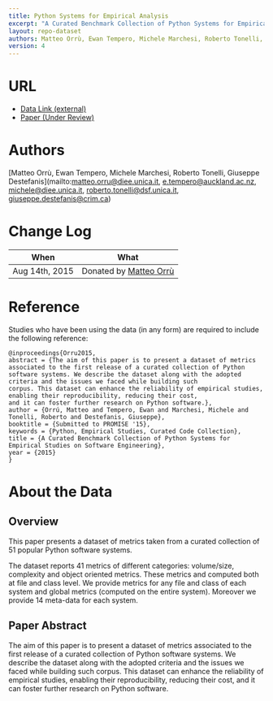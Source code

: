 ```yaml
---
title: Python Systems for Empirical Analysis
excerpt: "A Curated Benchmark Collection of Python Systems for Empirical Studies on Software Engineering"
layout: repo-dataset
authors: Matteo Orrù, Ewan Tempero, Michele Marchesi, Roberto Tonelli, Giuseppe Destefanis
version: 4
---
```


# URL

* [Data Link (external)](http://agile.diee.unica.it/PROMISE2015/)
* [Paper (Under Review)]()

# Authors
[Matteo Orrù, Ewan Tempero, Michele Marchesi, Roberto Tonelli, Giuseppe Destefanis](mailto:matteo.orru@diee.unica.it, e.tempero@auckland.ac.nz, michele@diee.unica.it, roberto.tonelli@dsf.unica.it, giuseppe.destefanis@crim.ca)

# Change Log

When | What
---- | ----
Aug 14th, 2015 | Donated by [Matteo Orrù](matteo.orru@diee.unica.it)

# Reference

Studies who have been using the data (in any form) are required to include the following reference:

```
@inproceedings{Orru2015, 
abstract = {The aim of this paper is to present a dataset of metrics associated to the first release of a curated collection of Python 
software systems. We describe the dataset along with the adopted criteria and the issues we faced while building such 
corpus. This dataset can enhance the reliability of empirical studies, enabling their reproducibility, reducing their cost, 
and it can foster further research on Python software.}, 
author = {Orrú, Matteo and Tempero, Ewan and Marchesi, Michele and Tonelli, Roberto and Destefanis, Giuseppe}, 
booktitle = {Submitted to PROMISE '15}, 
keywords = {Python, Empirical Studies, Curated Code Collection}, 
title = {A Curated Benchmark Collection of Python Systems for Empirical Studies on Software Engineering}, 
year = {2015} 
}
```

# About the Data

## Overview 

This paper presents a dataset of metrics taken from a curated collection of 51 popular Python 
software systems. 

The dataset reports 41 metrics of different categories: volume/size, complexity and object oriented metrics. 
These metrics and computed both at file and class level. We provide metrics for any file and class 
of each system and global metrics (computed on the entire system). Moreover we provide 14 
meta-data for each system.

## Paper Abstract

The aim of this paper is to present a dataset of metrics associated to the first release of a curated collection of Python software systems. We describe the dataset along with the adopted criteria and the issues we faced while building such corpus. This dataset can enhance the reliability of empirical studies, enabling their reproducibility, reducing their cost, and it can foster further research on Python software.